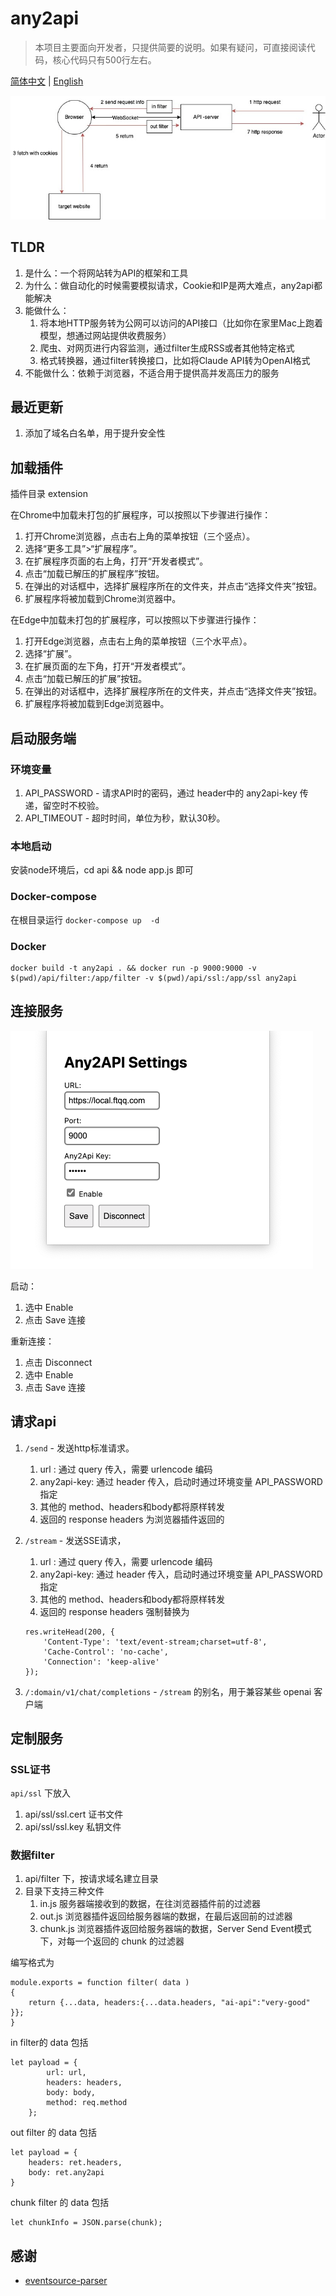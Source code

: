 # any2api


> 本项目主要面向开发者，只提供简要的说明。如果有疑问，可直接阅读代码，核心代码只有500行左右。

[简体中文](./README_CN.md) | [English](./README.md)

![](images/20230820001742.png)

## TLDR

1. 是什么：一个将网站转为API的框架和工具
1. 为什么：做自动化的时候需要模拟请求，Cookie和IP是两大难点，any2api都能解决
1. 能做什么：
    1. 将本地HTTP服务转为公网可以访问的API接口（比如你在家里Mac上跑着模型，想通过网站提供收费服务） 
    1. 爬虫、对网页进行内容监测，通过filter生成RSS或者其他特定格式 
    1. 格式转换器，通过filter转换接口，比如将Claude API转为OpenAI格式
1. 不能做什么：依赖于浏览器，不适合用于提供高并发高压力的服务

## 最近更新

1. 添加了域名白名单，用于提升安全性

## 加载插件

插件目录 extension 

在Chrome中加载未打包的扩展程序，可以按照以下步骤进行操作：

1. 打开Chrome浏览器，点击右上角的菜单按钮（三个竖点）。
2. 选择“更多工具”>“扩展程序”。
3. 在扩展程序页面的右上角，打开“开发者模式”。
4. 点击“加载已解压的扩展程序”按钮。
5. 在弹出的对话框中，选择扩展程序所在的文件夹，并点击“选择文件夹”按钮。
6. 扩展程序将被加载到Chrome浏览器中。

在Edge中加载未打包的扩展程序，可以按照以下步骤进行操作：

1. 打开Edge浏览器，点击右上角的菜单按钮（三个水平点）。
2. 选择“扩展”。
3. 在扩展页面的左下角，打开“开发者模式”。
4. 点击“加载已解压的扩展”按钮。
5. 在弹出的对话框中，选择扩展程序所在的文件夹，并点击“选择文件夹”按钮。
6. 扩展程序将被加载到Edge浏览器中。


## 启动服务端

### 环境变量

1. API_PASSWORD - 请求API时的密码，通过 header中的 any2api-key 传递，留空时不校验。
1. API_TIMEOUT - 超时时间，单位为秒，默认30秒。

### 本地启动

安装node环境后，cd api && node app.js 即可

### Docker-compose 

在根目录运行 `docker-compose up  -d `

### Docker

```
docker build -t any2api . && docker run -p 9000:9000 -v $(pwd)/api/filter:/app/filter -v $(pwd)/api/ssl:/app/ssl any2api
```
## 连接服务

![](images/20230819150644.png)

启动：

1. 选中 Enable
1. 点击 Save 连接

重新连接：

1. 点击 Disconnect
1. 选中 Enable
1. 点击 Save 连接

## 请求api

1. `/send` - 发送http标准请求。
    1. url : 通过 query 传入，需要 urlencode 编码
    1. any2api-key: 通过 header 传入，启动时通过环境变量 API_PASSWORD 指定
    1. 其他的 method、headers和body都将原样转发
    1. 返回的 response headers 为浏览器插件返回的

1. `/stream` - 发送SSE请求，
    1. url : 通过 query 传入，需要 urlencode 编码
    1. any2api-key: 通过 header 传入，启动时通过环境变量 API_PASSWORD 指定
    1. 其他的 method、headers和body都将原样转发
    1. 返回的 response headers 强制替换为 
    ```
    res.writeHead(200, {
        'Content-Type': 'text/event-stream;charset=utf-8',
        'Cache-Control': 'no-cache',
        'Connection': 'keep-alive'
    });
    ```

1. `/:domain/v1/chat/completions` - `/stream` 的别名，用于兼容某些 openai 客户端



## 定制服务

### SSL证书

`api/ssl` 下放入

1. api/ssl/ssl.cert 证书文件
1. api/ssl/ssl.key 私钥文件

### 数据filter

1. api/filter 下，按请求域名建立目录
1. 目录下支持三种文件
    1. in.js 服务器端接收到的数据，在往浏览器插件前的过滤器
    1. out.js 浏览器插件返回给服务器端的数据，在最后返回前的过滤器
    1. chunk.js 浏览器插件返回给服务器端的数据，Server Send Event模式下，对每一个返回的 chunk 的过滤器

编写格式为 

```
module.exports = function filter( data )
{
    return {...data, headers:{...data.headers, "ai-api":"very-good" }};
}
```

in filter的 data 包括 

```
let payload = {
        url: url,
        headers: headers,
        body: body,
        method: req.method
    };
```

out filter 的 data 包括

```
let payload = {
    headers: ret.headers,
    body: ret.any2api
}
```

chunk filter 的 data 包括

```
let chunkInfo = JSON.parse(chunk);
```

## 感谢

- [eventsource-parser](https://github.com/rexxars/eventsource-parser)